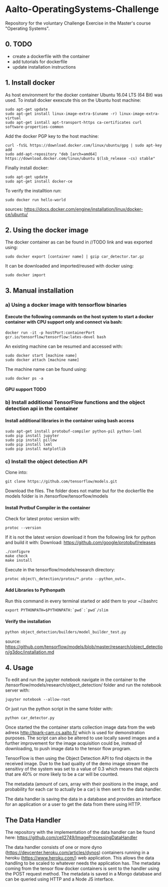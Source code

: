 # Aalto-OperatingSystems-Challenge

Repository for the voluntary Challenge Exercise in the Master's course "Operating Systems".

## 0. TODO
- create a dockerfile with the container
- add tutorials for dockerfile
- update installation instructions


## 1. Install docker

As host environment for the docker container Ubuntu 16.04 LTS (64 Bit) was used. To install docker exexcute this on the Ubuntu host machine:
```shell
sudo apt-get update
sudo apt-get install linux-image-extra-$(uname -r) linux-image-extra-virtual
sudo apt-get isntall apt-transport-https ca-certificates curl software-properties-common
```
Add the docker PGP key to the host machine:
```shell
curl -fsSL https://download.docker.com/linux/ubuntu/gpg | sudo apt-key add
sudo add-apt-repository "deb [arch=amd64] https://download.docker.com/linux/ubuntu $(lsb_release -cs) stable"
```
Finally install docker:
```shell
sudo apt-get update
sudo apt-get install docker-ce
```
To verify the installtion run:
```shell
sudo docker run hello-world
```
sources: https://docs.docker.com/engine/installation/linux/docker-ce/ubuntu/


## 2. Using the docker image
The docker container as can be found in //TODO link and was exported using:
```shell
sudo docker export [container name] | gzip car_detector.tar.gz
```
It can be downloaded and imported/reused with docker using:
```shell
sudo docker import
```

## 3. Manual installation
### a) Using a docker image with tensorflow binaries
#### Execute the following commands on the host system to start a docker container with CPU support only and connect via bash:
```shell
docker run -it -p hostPort:containerPort gcr.io/tensorflow/tensorflow:lates-devel bash
```
An existing machine can be resumed and accessed with:
```shell
sudo docker start [machine name]
sudo docker attach [machine name]
```
The machine name can be found using:
```shell
sudo docker ps -a
```
#### GPU support TODO


### b) Install additional TensorFlow functions and the object detection api in the container

#### Install additional libraries in the container using bash access
```shell
sudo apt-get install protobuf-compiler python-pil python-lxml
sudo pip install jupyter
sudo pip install pillow
sudo pip install lxml
sudo pip install matplotlib
```

### c) Install the object detection API

Clone into: 
```shell
git clone https://github.com/tensorflow/models.git
```
Download the files. The folder does not matter but for the dockerfile the models folder is in /tensorflow/tensorflow/models

#### Install Protbuf Compiler in the container
Check for latest protoc version with:
```shell
protoc --version
```
If it is not the latest version download it from the following link for python and build it with:
Download: https://github.com/google/protobuf/releases
```shell
./configure
make check
make install
```
Execute in the tensorflow/models/research directory:
```shell
protoc object\_detection/protos/*.proto --python_out=.
```
#### Add Libraries to Pythonpath
Run this command in every terminal started or add them to your ~/.bashrc
```shell
export PYTHONPATH=$PYTHONPATH:`pwd`:`pwd`/slim
```
#### Verify the installation
```shell
python object_detection/builders/model_builder_test.py
```
source: https://github.com/tensorflow/models/blob/master/research/object_detection/g3doc/installation.md

## 4. Usage
To edit and run the jupyter notebook navigate in the container to the /tensorflow/models/research/object_detection/ folder and run the notebook server with:
```shell
jupyter notebook --allow-root
```
Or just run the python script in the same folder with:
```shell
python car_detector.py
```

Once started the the container starts collection image data from the web adress http://tpark-cam.cs.aalto.fi/ which is used for demonstration purposes. The script can also be altered to use locally saved images and a further improvement for the image acquisition could be, instead of downloading, to push image data to the tensor flow program.

TensorFlow is then using the Object Detection API to find objects in the received image. Due to the bad quality of the demo image stream the sensitivy of the system was set to a value of 0.3 which means that objects that are 40% or more likely to be a car will be counted.

The metadata (amount of cars, array with their positions in the image, and probability for each car to actually be a car) is then sent to the data handler.

The data handler is saving the data in a database and provides an interface for an application or a user to get the data from there using HTTP.

## The Data Handler

The repository with the implementation of the data handler can be found here: https://github.com/cell2749/ImageProcessingDataHandler

The data handler consists of one or more dyno (https://devcenter.heroku.com/articles/dynos) containers running in a heroku (https://www.heroku.com/) web application. This allows the data handling to be scaled to whatever needs the application has.
The metadata coming from the tensor flow docker containers is sent to the handler using the POST request method. The metadata is saved in a Mongo database and can be queried using HTTP and a Node JS interface.









